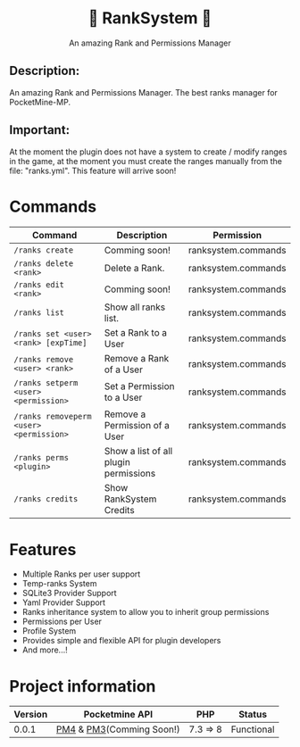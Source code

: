 <div align="center">
  <h1> 👑 RankSystem 🔧</h1>
  <p>An amazing Rank and Permissions Manager</p>
</div>

## Description:
An amazing Rank and Permissions Manager. The best ranks manager for PocketMine-MP.

## Important:
At the moment the plugin does not have a system to create / modify ranges in the game, at the moment you must create the ranges manually from the file: "ranks.yml". This feature will arrive soon!

# Commands
Command | Description | Permission
--- | --- | ---
`/ranks create` | Comming soon! | ranksystem.commands
`/ranks delete <rank>` | Delete a Rank. | ranksystem.commands
`/ranks edit <rank>` | Comming soon! | ranksystem.commands
`/ranks list` | Show all ranks list. | ranksystem.commands
`/ranks set <user> <rank> [expTime]` | Set a Rank to a User | ranksystem.commands
`/ranks remove <user> <rank>` | Remove a Rank of a User | ranksystem.commands
`/ranks setperm <user> <permission>` | Set a Permission to a User | ranksystem.commands
`/ranks removeperm <user> <permission>` | Remove a Permission of a User | ranksystem.commands
`/ranks perms <plugin>` | Show a list of all plugin permissions | ranksystem.commands
`/ranks credits` | Show RankSystem Credits | ranksystem.commands

# Features

- Multiple Ranks per user support
- Temp-ranks System
- SQLite3 Provider Support
- Yaml Provider Support
- Ranks inheritance system to allow you to inherit group permissions
- Permissions per User
- Profile System
- Provides simple and flexible API for plugin developers
- And more...!

# Project information
Version | Pocketmine API | PHP | Status
--- | --- | --- | ---
0.0.1 | [PM4](https://github.com/pmmp/PocketMine-MP/tree/master) & [PM3](https://github.com/pmmp/PocketMine-MP/tree/stable)(Comming Soon!) | 7.3 => 8 | Functional
